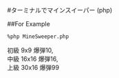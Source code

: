 #ターミナルでマインスイーパー (php)

##For Example  
```
%php MineSweeper.php  
```

初級 9x9    爆弾10,  
中級 16x16  爆弾16,  
上級 30x16  爆弾99

